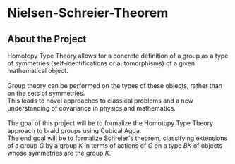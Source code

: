 # Nielsen-Schreier-Theorem

## About the Project
Homotopy Type Theory allows for a concrete definition of a group as a type of symmetries (self-identifications or automorphisms) of a given mathematical object. <br /> 
<br />
Group theory can be performed on the types of these objects, rather than on the sets of symmetries. <br /> 
This leads to novel approaches to classical problems and a new understanding of covariance in physics and mathematics.<br />
<br />
The goal of this project will be to formalize the Homotopy Type Theory approach to braid groups using Cubical Agda. <br /> 
The end goal will be to formalize [Schreier's theorem](https://www.uwo.ca/math/faculty/kapulkin/seminars/hottestfiles/Myers-2020-06-17-HoTTEST.pdf), classifying extensions of a group $G$ by a group $K$ in terms of actions of $G$ on a type $BK$ of objects whose symmetries are the group $K$.